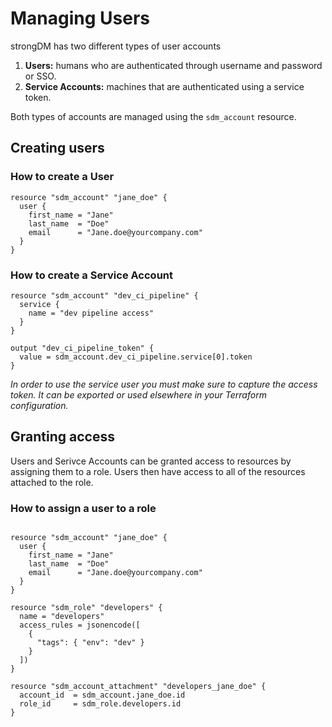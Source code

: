 # Managing Users

strongDM has two different types of user accounts

1. **Users:** humans who are authenticated through username and password or SSO.
2. **Service Accounts:** machines that are authenticated using a service token.

Both types of accounts are managed using the `sdm_account` resource.

## Creating users

### How to create a User

```hcl
resource "sdm_account" "jane_doe" {
  user {
    first_name = "Jane"
    last_name  = "Doe"
    email      = "Jane.doe@yourcompany.com"
  }
}
```

### How to create a Service Account

```hcl
resource "sdm_account" "dev_ci_pipeline" {
  service {
    name = "dev pipeline access"
  }
}

output "dev_ci_pipeline_token" {
  value = sdm_account.dev_ci_pipeline.service[0].token
}
```

*In order to use the service user you must make sure to capture the access
token. It can be exported or used elsewhere in your Terraform configuration.*

## Granting access

Users and Serivce Accounts can be granted access to resources by assigning them
to a role. Users then have access to all of the resources attached to the role.

### How to assign a user to a role

```hcl

resource "sdm_account" "jane_doe" {
  user {
    first_name = "Jane"
    last_name  = "Doe"
    email      = "Jane.doe@yourcompany.com"
  }
}

resource "sdm_role" "developers" {
  name = "developers"
  access_rules = jsonencode([
    {
      "tags": { "env": "dev" }
    }
  ])
}

resource "sdm_account_attachment" "developers_jane_doe" {
  account_id  = sdm_account.jane_doe.id
  role_id     = sdm_role.developers.id
}
```
